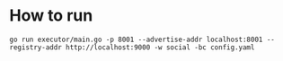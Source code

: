 
# How to run

```shell
go run executor/main.go -p 8001 --advertise-addr localhost:8001 --registry-addr http://localhost:9000 -w social -bc config.yaml
```
